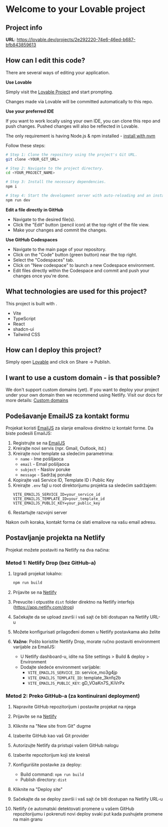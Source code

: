 # Welcome to your Lovable project

## Project info

**URL**: https://lovable.dev/projects/2e292220-74e6-46ed-b687-bfb843859613

## How can I edit this code?

There are several ways of editing your application.

**Use Lovable**

Simply visit the [Lovable Project](https://lovable.dev/projects/2e292220-74e6-46ed-b687-bfb843859613) and start prompting.

Changes made via Lovable will be committed automatically to this repo.

**Use your preferred IDE**

If you want to work locally using your own IDE, you can clone this repo and push changes. Pushed changes will also be reflected in Lovable.

The only requirement is having Node.js & npm installed - [install with nvm](https://github.com/nvm-sh/nvm#installing-and-updating)

Follow these steps:

```sh
# Step 1: Clone the repository using the project's Git URL.
git clone <YOUR_GIT_URL>

# Step 2: Navigate to the project directory.
cd <YOUR_PROJECT_NAME>

# Step 3: Install the necessary dependencies.
npm i

# Step 4: Start the development server with auto-reloading and an instant preview.
npm run dev
```

**Edit a file directly in GitHub**

- Navigate to the desired file(s).
- Click the "Edit" button (pencil icon) at the top right of the file view.
- Make your changes and commit the changes.

**Use GitHub Codespaces**

- Navigate to the main page of your repository.
- Click on the "Code" button (green button) near the top right.
- Select the "Codespaces" tab.
- Click on "New codespace" to launch a new Codespace environment.
- Edit files directly within the Codespace and commit and push your changes once you're done.

## What technologies are used for this project?

This project is built with .

- Vite
- TypeScript
- React
- shadcn-ui
- Tailwind CSS

## How can I deploy this project?

Simply open [Lovable](https://lovable.dev/projects/2e292220-74e6-46ed-b687-bfb843859613) and click on Share -> Publish.

## I want to use a custom domain - is that possible?

We don't support custom domains (yet). If you want to deploy your project under your own domain then we recommend using Netlify. Visit our docs for more details: [Custom domains](https://docs.lovable.dev/tips-tricks/custom-domain/)

## Podešavanje EmailJS za kontakt formu

Projekat koristi [EmailJS](https://www.emailjs.com/) za slanje emailova direktno iz kontakt forme. Da biste podesili EmailJS:

1. Registrujte se na [EmailJS](https://www.emailjs.com/)
2. Kreirajte novi servis (npr. Gmail, Outlook, itd.)
3. Kreirajte novi template sa sledećim parametrima:
   - `name` - Ime pošiljaoca
   - `email` - Email pošiljaoca
   - `subject` - Naslov poruke
   - `message` - Sadržaj poruke
4. Kopirajte vaš Service ID, Template ID i Public Key
5. Kreirajte `.env` fajl u root direktorijumu projekta sa sledećim sadržajem:
   ```
   VITE_EMAILJS_SERVICE_ID=your_service_id
   VITE_EMAILJS_TEMPLATE_ID=your_template_id
   VITE_EMAILJS_PUBLIC_KEY=your_public_key
   ```
6. Restartujte razvojni server

Nakon ovih koraka, kontakt forma će slati emailove na vašu email adresu.

## Postavljanje projekta na Netlify

Projekat možete postaviti na Netlify na dva načina:

### Metod 1: Netlify Drop (bez GitHub-a)

1. Izgradi projekat lokalno:
   ```bash
   npm run build
   ```

2. Prijavite se na [Netlify](https://www.netlify.com/)

3. Prevucite i otpustite `dist` folder direktno na Netlify interfejs (https://app.netlify.com/drop)

4. Sačekajte da se upload završi i vaš sajt će biti dostupan na Netlify URL-u

5. Možete konfigurisati prilagođeni domen u Netlify postavkama ako želite

6. **Važno**: Pošto koristite Netlify Drop, morate ručno postaviti environment varijable za EmailJS:
   - U Netlify dashboard-u, idite na Site settings > Build & deploy > Environment
   - Dodajte sledeće environment varijable:
     - `VITE_EMAILJS_SERVICE_ID`: service_mo3g4jp
     - `VITE_EMAILJS_TEMPLATE_ID`: template_3knfq2b
     - `VITE_EMAILJS_PUBLIC_KEY`: gD_VOaKn7S_KiVrPx

### Metod 2: Preko GitHub-a (za kontinuirani deployment)

1. Napravite GitHub repozitorijum i postavite projekat na njega
   
2. Prijavite se na [Netlify](https://www.netlify.com/)

3. Kliknite na "New site from Git" dugme

4. Izaberite GitHub kao vaš Git provider

5. Autorizujte Netlify da pristupi vašem GitHub nalogu

6. Izaberite repozitorijum koji ste kreirali

7. Konfigurišite postavke za deploy:
   - Build command: `npm run build`
   - Publish directory: `dist`

8. Kliknite na "Deploy site"

9. Sačekajte da se deploy završi i vaš sajt će biti dostupan na Netlify URL-u

10. Netlify će automatski detektovati promene u vašem GitHub repozitorijumu i pokrenuti novi deploy svaki put kada pushujete promene na main granu

